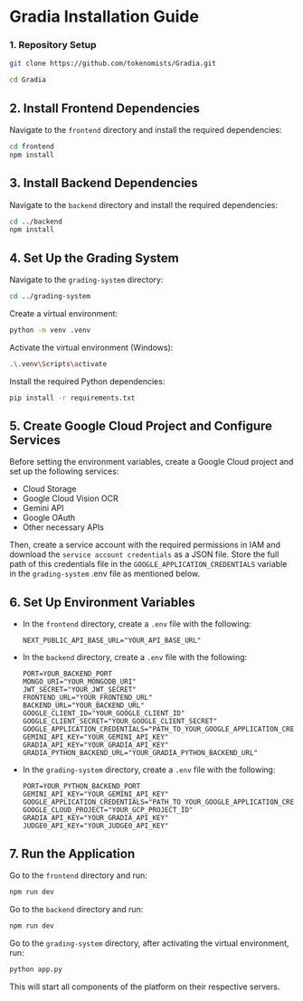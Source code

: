 # Gradia Installation Guide

### 1. Repository Setup
```bash
git clone https://github.com/tokenomists/Gradia.git

cd Gradia
```

## 2. Install Frontend Dependencies
Navigate to the `frontend` directory and install the required dependencies:
```bash
cd frontend
npm install
```

## 3. Install Backend Dependencies
Navigate to the `backend` directory and install the required dependencies:
```bash
cd ../backend
npm install
```

## 4. Set Up the Grading System
Navigate to the `grading-system` directory:
```bash
cd ../grading-system
```

Create a virtual environment:
```bash
python -m venv .venv
```
Activate the virtual environment (Windows):
```bash
.\.venv\Scripts\activate
```

Install the required Python dependencies:
```bash
pip install -r requirements.txt
```

## 5. Create Google Cloud Project and Configure Services
Before setting the environment variables, create a Google Cloud project and set up the following services:

- Cloud Storage
- Google Cloud Vision OCR
- Gemini API
- Google OAuth
- Other necessary APIs

Then, create a service account with the required permissions in IAM and download the `service account credentials` as a JSON file. Store the full path of this credentials file in the `GOOGLE_APPLICATION_CREDENTIALS` variable in the `grading-system` .env file as mentioned below.

## 6. Set Up Environment Variables
- In the `frontend` directory, create a `.env` file with the following:

    ```plaintext
    NEXT_PUBLIC_API_BASE_URL="YOUR_API_BASE_URL"
    ```
- In the `backend` directory, create a `.env` file with the following:

    ```plaintext
    PORT=YOUR_BACKEND_PORT
    MONGO_URI="YOUR_MONGODB_URI"
    JWT_SECRET="YOUR_JWT_SECRET"
    FRONTEND_URL="YOUR_FRONTEND_URL"
    BACKEND_URL="YOUR_BACKEND_URL"
    GOOGLE_CLIENT_ID="YOUR_GOOGLE_CLIENT_ID"
    GOOGLE_CLIENT_SECRET="YOUR_GOOGLE_CLIENT_SECRET"
    GOOGLE_APPLICATION_CREDENTIALS="PATH_TO_YOUR_GOOGLE_APPLICATION_CREDENTIALS"
    GEMINI_API_KEY="YOUR_GEMINI_API_KEY"
    GRADIA_API_KEY="YOUR_GRADIA_API_KEY"
    GRADIA_PYTHON_BACKEND_URL="YOUR_GRADIA_PYTHON_BACKEND_URL"
    ```
- In the `grading-system` directory, create a `.env` file with the following:
    ```plaintext
    PORT=YOUR_PYTHON_BACKEND_PORT
    GEMINI_API_KEY="YOUR_GEMINI_API_KEY"
    GOOGLE_APPLICATION_CREDENTIALS="PATH_TO_YOUR_GOOGLE_APPLICATION_CREDENTIALS"
    GOOGLE_CLOUD_PROJECT="YOUR_GCP_PROJECT_ID"
    GRADIA_API_KEY="YOUR_GRADIA_API_KEY"
    JUDGE0_API_KEY="YOUR_JUDGE0_API_KEY"
    ```

## 7. Run the Application
Go to the `frontend` directory and run:
```bash
npm run dev
```

Go to the `backend` directory and run:
```bash
npm run dev
```

Go to the `grading-system` directory, after activating the virtual environment, run:
```bash
python app.py
```

This will start all components of the platform on their respective servers. 